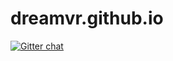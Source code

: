 dreamvr.github.io
=================
[![Gitter chat](https://badges.gitter.im/DreamVR.png)](https://gitter.im/DreamVR)
